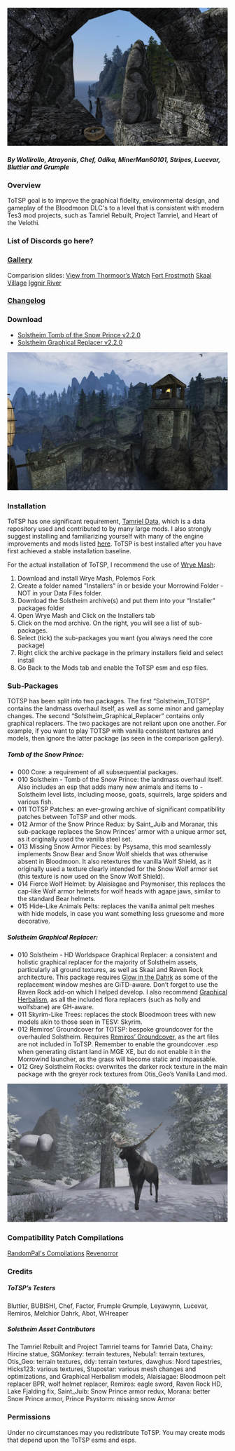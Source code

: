 
![Header image](Images/Promo_01.jpg)

##### By Wollirollo, Atrayonis, Chef, Odika, MinerMan60101, Stripes, Lucevar, Bluttier and Grumple


### Overview
ToTSP goal is to improve the graphical fidelity, environmental design, and gameplay of the Bloodmoon DLC's to a level that is consistent with modern Tes3 mod projects, such as Tamriel Rebuilt, Project Tamriel, and Heart of the Velothi.


### List of Discords go here?


### [Gallery](pending)
Comparision slides:
[View from Thormoor’s Watch](https://imgsli.com/MTE5MDc/0/2)
[Fort Frostmoth](https://imgsli.com/MTE5MDg/0/2)
[Skaal Village](https://imgsli.com/MTE5MDk/0/2)
[Iggnir River](https://imgsli.com/MTE5MTU/0/2)



### [Changelog](https://ellisnz.github.io/Tomb-of-The-Snow-Prince/CL_ToTSP)


### Download
- [Solstheim Tomb of the Snow Prince v2.2.0](https://github.com/EllisNZ/Tomb-of-The-Snow-Prince/releases/tag/P1-2.2.0)
- [Solstheim Graphical Replacer v2.2.0](https://github.com/EllisNZ/Tomb-of-The-Snow-Prince/releases/tag/P2-2.2.0)


![Promotion image](Images/Promo_02.jpg)


### Installation
ToTSP has one significant requirement, [Tamriel Data](https://www.nexusmods.com/morrowind/mods/44537), which is a data repository used and contributed to by many large mods. I also strongly suggest installing and familiarizing yourself with many of the engine improvements and mods listed [here](https://www.tamriel-rebuilt.org/recommended-mods). ToTSP is best installed after you have first achieved a stable installation baseline. 

For the actual installation of ToTSP, I recommend the use of [Wrye Mash](https://www.nexusmods.com/morrowind/mods/45439):
1. Download and install Wrye Mash, Polemos Fork
2. Create a folder named "Installers" in or beside your Morrowind Folder - NOT in your Data Files folder.
3. Download the Solstheim archive(s) and put them into your “Installer” packages folder
4. Open Wrye Mash and Click on the Installers tab
5. Click on the mod archive. On the right, you will see a list of sub-packages. 
6. Select (tick) the sub-packages you want (you always need the core package)
7. Right click the archive package in the primary installers field and select install
8. Go Back to the Mods tab and enable the ToTSP esm and esp files.


### Sub-Packages
TOTSP has been split into two packages. The first “Solstheim_TOTSP”, contains the landmass overhaul itself, as well as some minor and gameplay changes. The second “Solstheim_Graphical_Replacer” contains only graphical replacers. The two packages are not reliant upon one another. For example, if you want to play TOTSP with vanilla consistent textures and models, then ignore the latter package (as seen in the comparison gallery). 

##### Tomb of the Snow Prince:
- 000 Core: a requirement of all subsequential packages.
- 010 Solstheim - Tomb of the Snow Prince: the landmass overhaul itself. Also includes an esp that adds many new animals and items to - Solstheim level lists, including moose, goats, squirrels, large spiders and various fish.
- 011 TOTSP Patches: an ever-growing archive of significant compatibility patches between ToTSP and other mods.
- 012 Armor of the Snow Prince Redux: by Saint_Juib and Moranar, this sub-package replaces the Snow Princes’ armor with a unique armor set, as it originally used the vanilla steel set.
- 013 Missing Snow Armor Pieces: by Psysama, this mod seamlessly implements Snow Bear and Snow Wolf shields that was otherwise absent in Bloodmoon. It also retextures the vanilla Wolf Shield, as it originally used a texture clearly intended for the Snow Wolf armor set (this texture is now used on the Snow Wolf Shield).
- 014 Fierce Wolf Helmet: by Alaisiagae and Psymoniser, this replaces the cap-like Wolf armor helmets for wolf heads with agape jaws, similar to the standard Bear helmets.
- 015 Hide-Like Animals Pelts: replaces the vanilla animal pelt meshes with hide models, in case you want something less gruesome and more decorative. 

##### Solstheim Graphical Replacer:
- 010 Solstheim - HD Worldspace Graphical Replacer: a consistent and holistic graphical replacer for the majority of Solstheim assets, particularly all ground textures, as well as Skaal and Raven Rock architecture. This package requires [Glow in the Dahrk](https://www.nexusmods.com/morrowind/mods/45886) as some of the replacement window meshes are GiTD-aware. Don’t forget to use the Raven Rock add-on which I helped develop. I also recommend [Graphical Herbalism](https://www.nexusmods.com/morrowind/mods/46599), as all the included flora replacers (such as holly and wolfsbane) are GH-aware.
- 011 Skyrim-Like Trees: replaces the stock Bloodmoon trees with new models akin to those seen in TESV: Skyrim.
- 012 Remiros’ Groundcover for TOTSP: bespoke groundcover for the overhauled Solstheim. Requires [Remiros’ Groundcover](https://www.nexusmods.com/morrowind/mods/46733), as the art files are not included in ToTSP. Remember to enable the groundcover .esp when generating distant land in MGE XE, but do not enable it in the Morrowind launcher, as the grass will become static and impassable.
- 012 Grey Solstheim Rocks: overwrites the darker rock texture in the main package with the greyer rock textures from Otis_Geo’s Vanilla Land mod.

![Promotion image](Images/Promo_03.jpg)


### Compatibility Patch Compilations
[RandomPal's Compilations](https://www.nexusmods.com/morrowind/mods/48422)
[Revenorror](https://www.nexusmods.com/morrowind/mods/48525)

### Credits

##### ToTSP’s Testers
Bluttier, BUBISHI, Chef, Factor, Frumple Grumple, Leyawynn, Lucevar, Remiros, Melchior Dahrk, Abot, WHreaper

##### Solstheim Asset Contributors
The Tamriel Rebuilt and Project Tamriel teams for Tamriel Data, Chainy: Hircine statue, SGMonkey: terrain textures, Nebula1: terrain textures, Otis_Geo: terrain textures, ddy: terrain textures, dawghus: Nord tapestries, Hicks123: various textures, Stupostar: various mesh changes and optimizations, and Graphical Herbalism models, Alaisiagae: Bloodmoon pelt replacer BPR, wolf helmet replacer, Remiros: eagle sword, Raven Rock HD, Lake Fjalding fix, Saint_Juib: Snow Prince armor redux, Morana: better Snow Prince armor, Prince Psystorm: missing snow Armor


### Permissions
Under no circumstances may you redistribute ToTSP. You may create mods that depend upon the ToTSP esms and esps. 

